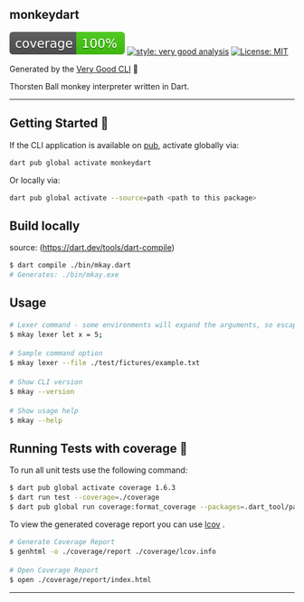 ## monkeydart

![coverage][coverage_badge]
[![style: very good analysis][very_good_analysis_badge]][very_good_analysis_link]
[![License: MIT][license_badge]][license_link]

Generated by the [Very Good CLI][very_good_cli_link] 🤖

Thorsten Ball monkey interpreter written in Dart.

---

## Getting Started 🚀

If the CLI application is available on [pub](https://pub.dev), activate globally via:

```sh
dart pub global activate monkeydart
```

Or locally via:

```sh
dart pub global activate --source=path <path to this package>
```

## Build locally
source: (https://dart.dev/tools/dart-compile)

```sh
$ dart compile ./bin/mkay.dart
# Generates: ./bin/mkay.exe
```


## Usage

```sh
# Lexer command - some environments will expand the arguments, so escaping may be required
$ mkay lexer let x = 5;

# Sample command option
$ mkay lexer --file ./test/fictures/example.txt

# Show CLI version
$ mkay --version

# Show usage help
$ mkay --help
```

## Running Tests with coverage 🧪

To run all unit tests use the following command:

```sh
$ dart pub global activate coverage 1.6.3
$ dart run test --coverage=./coverage
$ dart pub global run coverage:format_coverage --packages=.dart_tool/package_config.json --report-on=lib --lcov -o ./coverage/lcov.info 
```

To view the generated coverage report you can use [lcov](https://github.com/linux-test-project/lcov)
.

```sh
# Generate Coverage Report
$ genhtml -o ./coverage/report ./coverage/lcov.info

# Open Coverage Report
$ open ./coverage/report/index.html
```

---

[coverage_badge]: coverage_badge.svg
[license_badge]: https://img.shields.io/badge/license-MIT-blue.svg
[license_link]: https://opensource.org/licenses/MIT
[very_good_analysis_badge]: https://img.shields.io/badge/style-very_good_analysis-B22C89.svg
[very_good_analysis_link]: https://pub.dev/packages/very_good_analysis
[very_good_cli_link]: https://github.com/VeryGoodOpenSource/very_good_cli
